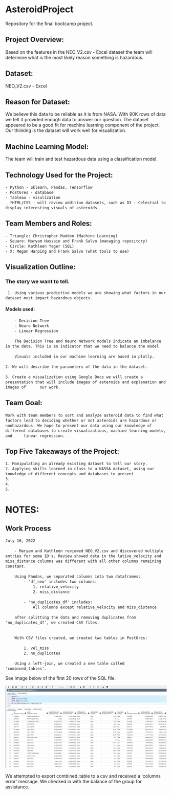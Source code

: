 # AsteroidProject
Repository for the final bootcamp project.


## Project Overview: 
Based on the features in the NEO_V2.csv - Excel dataset the team will determine what is the most likely reason something is hazardous. 

## Dataset: 
NEO_V2.csv - Excel 

## Reason for Dataset: 
We believe this data to be reliable as it is from NASA. With 90K rows of data we felt it provided enough data to answer our question. The dataset appeared to be a good fit for machine learning component of the project. Our thinking is the dataset will work well for visualization. 

## Machine Learning Model: 
The team will train and test hazardous data using a classification model.

## Technology Used for the Project: 
	- Python - Sklearn, Pandas, Tensorflow
	- PostGres - database 
	- Tableau - visulization
	_ *HTML/CSS - will review addition datasets, such as D3 - Celestial to display interesting visuals of asteroids. 


## Team Members and Roles: 

	- Triangle: Christopher Madden (Machine Learning)  
 	- Square: Maryam Hussain and Frank Salvo (managing repository)
	- Circle: Kathleen Yager (SQL)
	- X: Megan Harping and Frank Salvo (what tools to use)


## Visualization Outline:

### The story we want to tell. 
	 1. Using various predictive models we are showing what factors in our dataset most impact hazardous objects.
		
#### Models used: 
		- Decision Tree
		- Neuro Network 
		- Linear Regression

		The Decision Tree and Neuro Network models indicate an imbalance in the data. This is an indicator that we need to balance the model. 

		Visuals included in our machine learning are based in plotly. 

	2. We will describe the parameters of the data in the dataset.

	3. Create a visualization using Google Docs we will create a presentation that will include images of asteroids and explanation and images of 	   our work. 

## Team Goal:
	Work with team members to sort and analyze asteroid data to find what factors lead to deciding whether or not asteroids are hazardous or 	nonhazardous. We hope to present our data using our knowledge of different databases to create visualizations, machine learning models, and 	linear regression.
	

## Top Five Takeaways of the Project: 
	1. Manipulating an already existing dataset to tell our story. 
	2. Applying skills learned in class to a NASSA dataset, using our knowledge of different concepts and databases to present 
	3. 
	4. 
	5. 	 



# NOTES: 
## Work Process
	
	July 16, 2022

		- Maryam and Kathleen reviewed NEO_V2.csv and discovered multiple entries for some ID's. Review showed data in the lative_velocity and 			miss_distance columns was different with all other columns remaining constant.

		Using Pandas, we separated columns into two dataframes: 
			- 'df_new' includes two columns:
				1. relative_velocity
				2. miss_distance

			- 'no_duplicates_df' includes: 
				All columns except relative_velocity and miss_distance

		after splitting the data and removing duplicates from 'no_duplicates_df', we created CSV files. 


		With CSV files created, we created two tables in PostGres:

			1. vel_miss 
			2. no_duplicates
		
		Using a left-join, we created a new table called 'combined_tables'.

See image below of the first 20 rows of the SQL file. 

![combined_table](https://github.com/mhhussain24/AsteroidProject/blob/KY_asteriods/Resources/PostGres_left_join.png)

We attempted to export combined_table to a csv and received a 'columns error' message. We checked in with the balance of the group for assistance.  				
			




 









